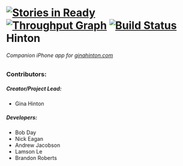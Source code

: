 [![Stories in Ready](https://badge.waffle.io/andyjac/hinton.svg?label=ready&title=Ready)](http://waffle.io/andyjac/hinton)
[![Throughput Graph](https://graphs.waffle.io/andyjac/hinton/throughput.svg)](https://waffle.io/andyjac/hinton/metrics)
[![Build Status](https://travis-ci.org/andyjac/hinton.svg)](https://travis-ci.org/andyjac/hinton)
Hinton
===============
###### Companion iPhone app for [ginahinton.com](http://www.ginahinton.com)

### Contributors:

##### Creator/Project Lead:

* Gina Hinton

##### Developers:

* Bob Day
* Nick Eagan
* Andrew Jacobson
* Lamson Le
* Brandon Roberts
